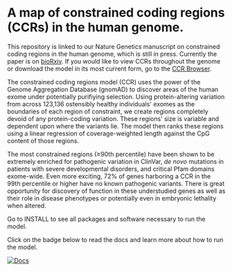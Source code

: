 A map of constrained coding regions (CCRs) in the human genome.
==============

This repository is linked to our Nature Genetics manuscript on constrained coding regions in the human genome, which is still in press.  Currently the paper is on [bioRxiv](https://www.biorxiv.org/content/early/2017/11/22/220814).  If you would like to view CCRs throughout the genome or download the model in its most current form, go to the [CCR Browser](https://rebrand.ly/ccrregions).

The constrained coding regions model (CCR) uses the power of the Genome Aggregation Database (gnomAD) to discover areas of the human exome under potentially purifiying selection.  Using protein-altering variation from across 123,136 ostensibly healthy individuals' exomes as the boundaries of each region of constraint, we create regions completely devoid of any protein-coding variation. These regions' size is variable and dependent upon where the variants lie. The model then ranks these regions using a linear regression of coverage-weighted length against the CpG content of those regions.

The most constrained regions (&ge;90th percentile) have been shown to be extremely enriched for pathogenic variation in ClinVar, _de novo_ mutations in patients with severe developmental disorders, and critical Pfam domains exome-wide.  Even more exciting, 72% of genes harboring a CCR in the 99th percentile or higher have no known pathogenic variants.  There is great opportunity for discovery of function in these understudied genes as well as their role in disease phenotypes or potentially even in embryonic lethality when altered.


Go to INSTALL to see all packages and software necessary to run the model.

Click on the badge below to read the docs and learn more about how to run the model.

[![Docs](https://img.shields.io/badge/docs-latest-blue.svg?style=for-the-badge)](https://quinlan-lab.github.io/ccr/)
